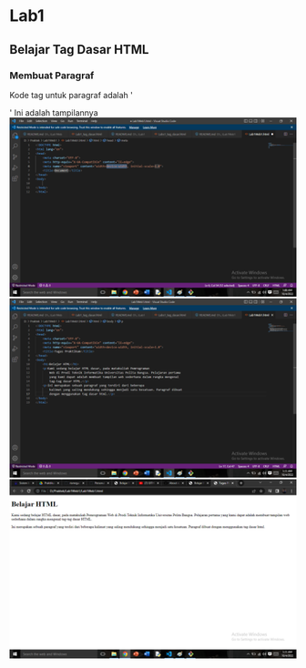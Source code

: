 # Lab1
## Belajar Tag Dasar HTML

### Membuat Paragraf
Kode tag untuk paragraf adalah '<p>'
Ini adalah tampilannya
![gambar 1](screenshot/ss1.png)
![gambar 2](screenshot/ss2.png)
![gambar 3](screenshot/ss3.png)